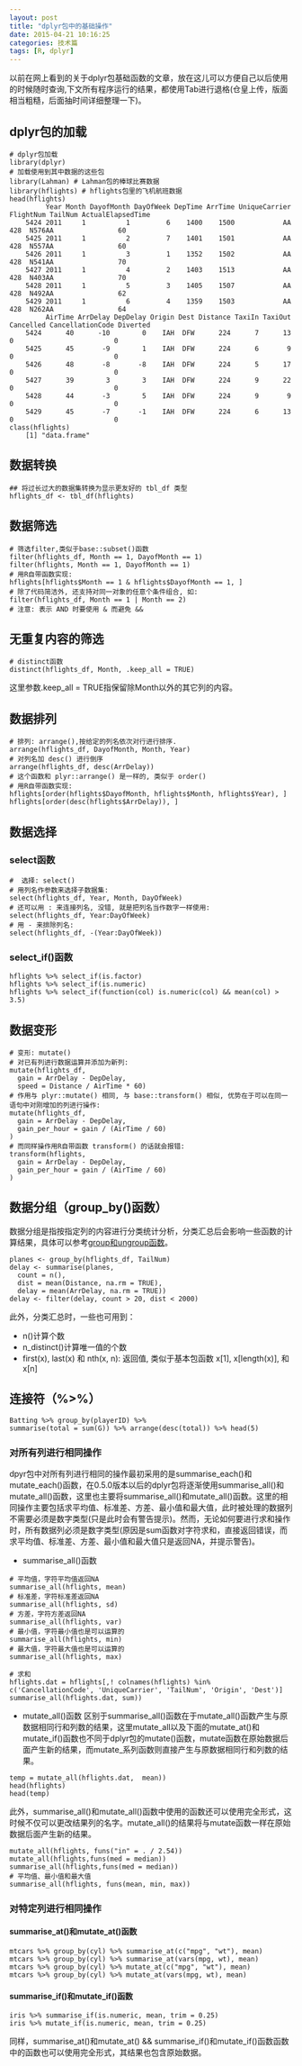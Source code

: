```yaml
---
layout: post
title: "dplyr包中的基础操作"
date: 2015-04-21 10:16:25
categories: 技术篇
tags: [R, dplyr]
---
```

以前在网上看到的关于dplyr包基础函数的文章，放在这儿可以方便自己以后使用的时候随时查询,下文所有程序运行的结果，都使用Tab进行退格(仓皇上传，版面相当粗糙，后面抽时间详细整理一下)。

## dplyr包的加载

```
# dplyr包加载
library(dplyr)
# 加载使用到其中数据的这些包
library(Lahman) # Lahman包的棒球比赛数据
library(hflights) # hflights包里的飞机航班数据
head(hflights)
		 Year Month DayofMonth DayOfWeek DepTime ArrTime UniqueCarrier FlightNum TailNum ActualElapsedTime
	5424 2011     1          1         6    1400    1500            AA       428  N576AA                60
	5425 2011     1          2         7    1401    1501            AA       428  N557AA                60
	5426 2011     1          3         1    1352    1502            AA       428  N541AA                70
	5427 2011     1          4         2    1403    1513            AA       428  N403AA                70
	5428 2011     1          5         3    1405    1507            AA       428  N492AA                62
	5429 2011     1          6         4    1359    1503            AA       428  N262AA                64
		 AirTime ArrDelay DepDelay Origin Dest Distance TaxiIn TaxiOut Cancelled CancellationCode Diverted
	5424      40      -10        0    IAH  DFW      224      7      13         0                         0
	5425      45       -9        1    IAH  DFW      224      6       9         0                         0
	5426      48       -8       -8    IAH  DFW      224      5      17         0                         0
	5427      39        3        3    IAH  DFW      224      9      22         0                         0
	5428      44       -3        5    IAH  DFW      224      9       9         0                         0
	5429      45       -7       -1    IAH  DFW      224      6      13         0                         0
class(hflights)
	[1] "data.frame"
```
<!--more-->

## 数据转换

```
## 将过长过大的数据集转换为显示更友好的 tbl_df 类型
hflights_df <- tbl_df(hflights)
```

## 数据筛选

```
# 筛选filter,类似于base::subset()函数
filter(hflights_df, Month == 1, DayofMonth == 1)
filter(hflights, Month == 1, DayofMonth == 1)
# 用R自带函数实现:
hflights[hflights$Month == 1 & hflights$DayofMonth == 1, ]
# 除了代码简洁外, 还支持对同一对象的任意个条件组合, 如:
filter(hflights_df, Month == 1 | Month == 2)
# 注意: 表示 AND 时要使用 & 而避免 &&
```

## 无重复内容的筛选

```
# distinct函数
distinct(hflights_df, Month, .keep_all = TRUE)
```
这里参数.keep_all = TRUE指保留除Month以外的其它列的内容。

## 数据排列

```
# 排列: arrange(),按给定的列名依次对行进行排序.
arrange(hflights_df, DayofMonth, Month, Year)
# 对列名加 desc() 进行倒序
arrange(hflights_df, desc(ArrDelay))
# 这个函数和 plyr::arrange() 是一样的, 类似于 order()
# 用R自带函数实现:
hflights[order(hflights$DayofMonth, hflights$Month, hflights$Year), ]
hflights[order(desc(hflights$ArrDelay)), ]
```

## 数据选择

### select函数
```
#  选择: select()
# 用列名作参数来选择子数据集:
select(hflights_df, Year, Month, DayOfWeek)
# 还可以用 : 来连接列名, 没错, 就是把列名当作数字一样使用:
select(hflights_df, Year:DayOfWeek)
# 用 - 来排除列名:
select(hflights_df, -(Year:DayOfWeek))
```

### select_if()函数
```
hflights %>% select_if(is.factor)
hflights %>% select_if(is.numeric)
hflights %>% select_if(function(col) is.numeric(col) && mean(col) > 3.5)
```

## 数据变形

```
# 变形: mutate()
# 对已有列进行数据运算并添加为新列:
mutate(hflights_df, 
  gain = ArrDelay - DepDelay, 
  speed = Distance / AirTime * 60)
# 作用与 plyr::mutate() 相同, 与 base::transform() 相似, 优势在于可以在同一语句中对刚增加的列进行操作:
mutate(hflights_df, 
  gain = ArrDelay - DepDelay, 
  gain_per_hour = gain / (AirTime / 60)
)
# 而同样操作用R自带函数 transform() 的话就会报错:
transform(hflights, 
  gain = ArrDelay - DepDelay, 
  gain_per_hour = gain / (AirTime / 60)
)
```

## 数据分组（group_by()函数）
数据分组是指按指定列的内容进行分类统计分析，分类汇总后会影响一些函数的计算结果，具体可以参考[group和ungroup函数](http://xukuang.github.io/blog/2014/12/group-by-and-ungroup-function-in-R/)。

```
planes <- group_by(hflights_df, TailNum)
delay <- summarise(planes, 
  count = n(), 
  dist = mean(Distance, na.rm = TRUE), 
  delay = mean(ArrDelay, na.rm = TRUE))
delay <- filter(delay, count > 20, dist < 2000)
```

此外，分类汇总时，一些也可用到：

* n()计算个数
* n_distinct()计算唯一值的个数
* first(x), last(x) 和 nth(x, n): 返回值, 类似于基本包函数 x[1], x[length(x)], 和 x[n]

## 连接符（%>%）

```
Batting %>% group_by(playerID) %>%
summarise(total = sum(G)) %>% arrange(desc(total)) %>% head(5)
```

### 对所有列进行相同操作
dpyr包中对所有列进行相同的操作最初采用的是summarise_each()和mutate_each()函数，在0.5.0版本以后的dplyr包将逐渐使用summarise_all()和mutate_all()函数，这里也主要将summarise_all()和mutate_all()函数。这里的相同操作主要包括求平均值、标准差、方差、最小值和最大值，此时被处理的数据列不需要必须是数字类型(只是此时会有警告提示)。然而，无论如何要进行求和操作时，所有数据列必须是数字类型(原因是sum函数对字符求和，直接返回错误，而求平均值、标准差、方差、最小值和最大值只是返回NA，并提示警告)。

* summarise_all()函数

```
# 平均值，字符平均值返回NA
summarise_all(hflights, mean)
# 标准差，字符标准差返回NA
summarise_all(hflights, sd)
# 方差，字符方差返回NA
summarise_all(hflights, var)
# 最小值，字符最小值也是可以运算的
summarise_all(hflights, min)
# 最大值，字符最大值也是可以运算的
summarise_all(hflights, max)

# 求和
hflights.dat = hflights[,! colnames(hflights) %in% c('CancellationCode', 'UniqueCarrier', 'TailNum', 'Origin', 'Dest')]
summarise_all(hflights.dat, sum))

```

* mutate_all()函数
区别于summarise_all()函数在于mutate_all()函数产生与原数据相同行和列数的结果，这里mutate_all以及下面的mutate_at()和mutate_if()函数也不同于dplyr包的mutate()函数，mutate函数在原始数据后面产生新的结果，而mutate_系列函数则直接产生与原数据相同行和列数的结果。	

```
temp = mutate_all(hflights.dat,  mean))
head(hflights)
head(temp)
```

此外，summarise_all()和mutate_all()函数中使用的函数还可以使用完全形式，这时候不仅可以更改结果列的名字。mutate_all()的结果将与mutate函数一样在原始数据后面产生新的结果。
```
mutate_all(hflights, funs("in" = . / 2.54))
mutate_all(hflights,funs(med = median))
summarise_all(hflights,funs(med = median))
# 平均值、最小值和最大值
summarise_all(hflights, funs(mean, min, max))

```

### 对特定列进行相同操作

#### summarise_at()和mutate_at()函数

```
mtcars %>% group_by(cyl) %>% summarise_at(c("mpg", "wt"), mean)
mtcars %>% group_by(cyl) %>% summarise_at(vars(mpg, wt), mean)
mtcars %>% group_by(cyl) %>% mutate_at(c("mpg", "wt"), mean)
mtcars %>% group_by(cyl) %>% mutate_at(vars(mpg, wt), mean)
```

#### summarise_if()和mutate_if()函数

```
iris %>% summarise_if(is.numeric, mean, trim = 0.25)
iris %>% mutate_if(is.numeric, mean, trim = 0.25)
```
同样，summarise_at()和mutate_at() && summarise_if()和mutate_if()函数函数中的函数也可以使用完全形式，其结果也包含原始数据。